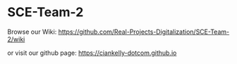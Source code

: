# SCE-Team-2

Browse our Wiki: https://github.com/Real-Projects-Digitalization/SCE-Team-2/wiki

or visit our github page: https://ciankelly-dotcom.github.io
